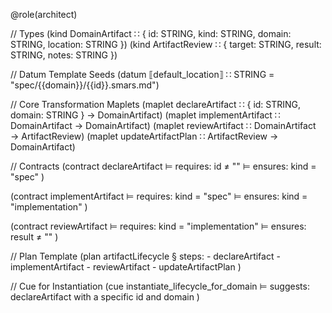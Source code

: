 @role(architect)

// Types
(kind DomainArtifact ∷ { id: STRING, kind: STRING, domain: STRING, location: STRING })
(kind ArtifactReview ∷ { target: STRING, result: STRING, notes: STRING })

// Datum Template Seeds
(datum ⟦default_location⟧ ∷ STRING = "spec/{{domain}}/{{id}}.smars.md")

// Core Transformation Maplets
(maplet declareArtifact ∷ { id: STRING, domain: STRING } → DomainArtifact)
(maplet implementArtifact ∷ DomainArtifact → DomainArtifact)
(maplet reviewArtifact ∷ DomainArtifact → ArtifactReview)
(maplet updateArtifactPlan ∷ ArtifactReview → DomainArtifact)

// Contracts
(contract declareArtifact
  ⊨ requires: id ≠ ""
  ⊨ ensures: kind = "spec"
)

(contract implementArtifact
  ⊨ requires: kind = "spec"
  ⊨ ensures: kind = "implementation"
)

(contract reviewArtifact
  ⊨ requires: kind = "implementation"
  ⊨ ensures: result ≠ ""
)

// Plan Template
(plan artifactLifecycle
  § steps:
    - declareArtifact
    - implementArtifact
    - reviewArtifact
    - updateArtifactPlan
)

// Cue for Instantiation
(cue instantiate_lifecycle_for_domain
  ⊨ suggests: declareArtifact with a specific id and domain
)
